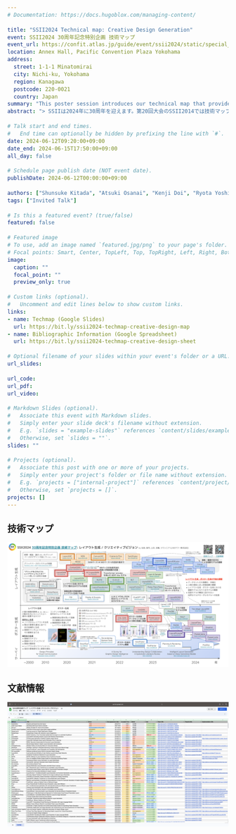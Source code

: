 ```yaml
---
# Documentation: https://docs.hugoblox.com/managing-content/

title: "SSII2024 Technical map: Creative Design Generation"
event: SSII2024 30周年記念特別企画 技術マップ
event_url: https://confit.atlas.jp/guide/event/ssii2024/static/special_project_tech_map
location: Annex Hall, Pacific Convention Plaza Yokohama
address:
  street: 1-1-1 Minatomirai
  city: Nichi-ku, Yokohama
  region: Kanagawa
  postcode: 220-0021
  country: Japan
summary: "This poster session introduces our technical map that provides an overview of the field of creative graphic design AI, such as layout generation and poster generation."
abstract: "> SSIIは2024年に30周年を迎えます。第20回大会のSSII2014では技術マップ企画を行いましたが、この10年の間にも分野が大きく発展してきました。画像センシング分野は大きく発展するに至りましたが、特に深層学習の発展は目覚ましく、学術的にも産業的にも10年前からは想像もできないような基礎・応用技術が登場しています。SSII2014では、画像センシング分野における代表的な3分野（イメージング、認識、三次元シーンの復元）に限定してきましたが、劇的な分野の拡がりを見せる昨今では3分野に収めることが困難と判断し、可能な限り分野を網羅できるように選定して参りました。一方で、これからの10年以上を担う人材として、特に若手研究者を中心に技術マップをまとめて頂いています。"

# Talk start and end times.
#   End time can optionally be hidden by prefixing the line with `#`.
date: 2024-06-12T09:20:00+09:00
date_end: 2024-06-15T17:50:00+09:00
all_day: false

# Schedule page publish date (NOT event date).
publishDate: 2024-06-12T00:00:00+09:00

authors: ["Shunsuke Kitada", "Atsuki Osanai", "Kenji Doi", "Ryota Yoshihashi", "Nghia Truong"]
tags: ["Invited Talk"]

# Is this a featured event? (true/false)
featured: false

# Featured image
# To use, add an image named `featured.jpg/png` to your page's folder. 
# Focal points: Smart, Center, TopLeft, Top, TopRight, Left, Right, BottomLeft, Bottom, BottomRight.
image:
  caption: ""
  focal_point: ""
  preview_only: true

# Custom links (optional).
#   Uncomment and edit lines below to show custom links.
links:
- name: Techmap (Google Slides)
  url: https://bit.ly/ssii2024-techmap-creative-design-map
- name: Bibliographic Information (Google Spreadsheet)
  url: https://bit.ly/ssii2024-techmap-creative-design-sheet

# Optional filename of your slides within your event's folder or a URL.
url_slides:

url_code:
url_pdf:
url_video:

# Markdown Slides (optional).
#   Associate this event with Markdown slides.
#   Simply enter your slide deck's filename without extension.
#   E.g. `slides = "example-slides"` references `content/slides/example-slides.md`.
#   Otherwise, set `slides = ""`.
slides: ""

# Projects (optional).
#   Associate this post with one or more of your projects.
#   Simply enter your project's folder or file name without extension.
#   E.g. `projects = ["internal-project"]` references `content/project/deep-learning/index.md`.
#   Otherwise, set `projects = []`.
projects: []
---
```


## 技術マップ

[![Techmap](featured.png)](https://bit.ly/ssii2024-techmap-creative-design-map)

## 文献情報

[![Bibliographic Information](bibliography.png)](https://bit.ly/ssii2024-techmap-creative-design-sheet)

